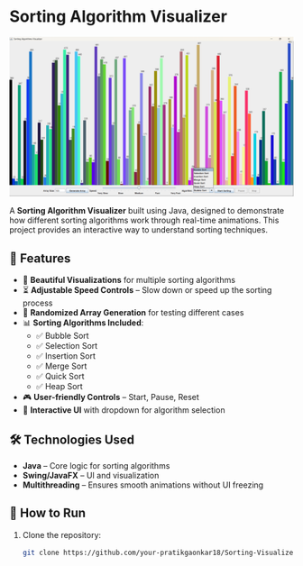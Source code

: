 # Sorting Algorithm Visualizer  

![Sorting Visualizer Screenshot](Screenshot%20(1).png)

A **Sorting Algorithm Visualizer** built using Java, designed to demonstrate how different sorting algorithms work through real-time animations. This project provides an interactive way to understand sorting techniques.  

## 🚀 Features  
- 🎨 **Beautiful Visualizations** for multiple sorting algorithms  
- ⏳ **Adjustable Speed Controls** – Slow down or speed up the sorting process  
- 🔄 **Randomized Array Generation** for testing different cases  
- 📊 **Sorting Algorithms Included**:
  - ✅ Bubble Sort  
  - ✅ Selection Sort  
  - ✅ Insertion Sort  
  - ✅ Merge Sort  
  - ✅ Quick Sort  
  - ✅ Heap Sort  
- 🎮 **User-friendly Controls** – Start, Pause, Reset  
- 🔗 **Interactive UI** with dropdown for algorithm selection  

## 🛠 Technologies Used  
- **Java** – Core logic for sorting algorithms  
- **Swing/JavaFX** – UI and visualization  
- **Multithreading** – Ensures smooth animations without UI freezing  

## 📌 How to Run  
1. Clone the repository:  
   ```sh
   git clone https://github.com/your-pratikgaonkar18/Sorting-Visualizer.git
